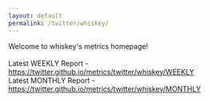 ```yaml
---
layout: default
permalink: /twitter/whiskey/
---
```

Welcome to whiskey's metrics homepage!
<br><br>
Latest WEEKLY Report - <a href="https://twitter.github.io/metrics/twitter/whiskey/WEEKLY">https://twitter.github.io/metrics/twitter/whiskey/WEEKLY</a>
<br>
Latest MONTHLY Report - <a href="https://twitter.github.io/metrics/twitter/whiskey/MONTHLY">https://twitter.github.io/metrics/twitter/whiskey/MONTHLY</a>
<br>
